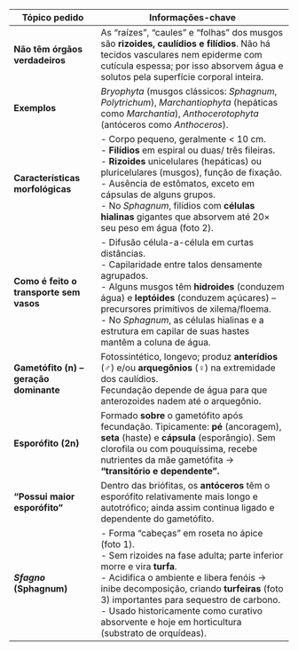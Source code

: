 
| Tópico pedido                           | Informações-chave                                                                                                                                                                                                                                                                                                                                                           |
| --------------------------------------- | --------------------------------------------------------------------------------------------------------------------------------------------------------------------------------------------------------------------------------------------------------------------------------------------------------------------------------------------------------------------------- |
| **Não têm órgãos verdadeiros**          | As “raízes”, “caules” e “folhas” dos musgos são **rizoides, caulídios e filídios**. Não há tecidos vasculares nem epiderme com cutícula espessa; por isso absorvem água e solutos pela superfície corporal inteira.                                                                                                                                                         |
| **Exemplos**                            | _Bryophyta_ (musgos clássicos: _Sphagnum_, _Polytrichum_), _Marchantiophyta_ (hepáticas como _Marchantia_), _Anthocerotophyta_ (antóceros como _Anthoceros_).                                                                                                                                                                                                               |
| **Características morfológicas**        | - Corpo pequeno, geralmente < 10 cm.  <br>- **Filídios** em espiral ou duas/ três fileiras.  <br>- **Rizoides** unicelulares (hepáticas) ou pluricelulares (musgos), função de fixação.  <br>- Ausência de estômatos, exceto em cápsulas de alguns grupos.  <br>- No _Sphagnum_, filídios com **células hialinas** gigantes que absorvem até 20× seu peso em água (foto 2). |
| **Como é feito o transporte sem vasos** | - Difusão célula-a-célula em curtas distâncias.  <br>- Capilaridade entre talos densamente agrupados.  <br>- Alguns musgos têm **hidroides** (conduzem água) e **leptóides** (conduzem açúcares) – precursores primitivos de xilema/floema.  <br>- No _Sphagnum_, as células hialinas e a estrutura em capilar de suas hastes mantêm a coluna de água.                      |
| **Gametófito (n) – geração dominante**  | Fotossintético, longevo; produz **anterídios** (♂) e/ou **arquegônios** (♀) na extremidade dos caulídios.  <br>Fecundação depende de água para que anterozoides nadem até o arquegônio.                                                                                                                                                                                     |
| **Esporófito (2n)**                     | Formado **sobre** o gametófito após fecundação. Tipicamente: **pé** (ancoragem), **seta** (haste) e **cápsula** (esporângio). Sem clorofila ou com pouquíssima, recebe nutrientes da mãe gametófita → **“transitório e dependente”.**                                                                                                                                       |
| **“Possui maior esporófito”**           | Dentro das briófitas, os **antóceros** têm o esporófito relativamente mais longo e autotrófico; ainda assim continua ligado e dependente do gametófito.                                                                                                                                                                                                                     |
| **_Sfagno_ (Sphagnum)**                 | - Forma “cabeças” em roseta no ápice (foto 1).  <br>- Sem rizoides na fase adulta; parte inferior morre e vira **turfa**.  <br>- Acidifica o ambiente e libera fenóis → inibe decomposição, criando **turfeiras** (foto 3) importantes para sequestro de carbono.  <br>- Usado historicamente como curativo absorvente e hoje em horticultura (substrato de orquídeas).     |
